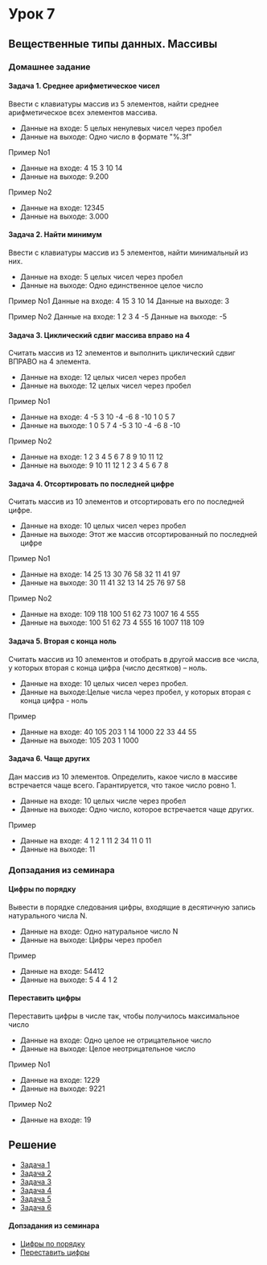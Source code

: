 # Урок 7

## Вещественные типы данных. Массивы

### Домашнее задание

#### Задача 1. Среднее арифметическое чисел

Ввести с клавиатуры массив из 5 элементов, найти среднее арифметическое всех элементов массива.

- Данные на входе: 5 целых ненулевых чисел через пробел
- Данные на выходе: Одно число в формате "%.3f"

Пример No1
- Данные на входе: 4 15 3 10 14
- Данные на выходе: 9.200

Пример No2
- Данные на входе: 12345
- Данные на выходе: 3.000

#### Задача 2. Найти минимум

Ввести с клавиатуры массив из 5 элементов, найти минимальный из них.

- Данные на входе: 5 целых чисел через пробел
- Данные на выходе: Одно единственное целое число

Пример No1
Данные на входе: 4 15 3 10 14
Данные на выходе: 3

Пример No2
Данные на входе: 1 2 3 4 -5
Данные на выходе: -5

#### Задача 3. Циклический сдвиг массива вправо на 4

Считать массив из 12 элементов и выполнить циклический сдвиг ВПРАВО на 4 элемента.

- Данные на входе: 12 целых чисел через пробел
- Данные на выходе: 12 целых чисел через пробел

Пример No1
- Данные на входе: 4 -5 3 10 -4 -6 8 -10 1 0 5 7
- Данные на выходе: 1 0 5 7 4 -5 3 10 -4 -6 8 -10

Пример No2
- Данные на входе:  1   2   3   4  5  6  7  8  9  10  11  12
- Данные на выходе: 9  10  11  12  1  2  3  4  5   6   7   8

#### Задача 4. Отсортировать по последней цифре

Считать массив из 10 элементов и отсортировать его по последней цифре.

- Данные на входе: 10 целых чисел через пробел
- Данные на выходе: Этот же массив отсортированный по последней цифре

Пример No1
- Данные на входе: 14 25 13 30 76 58 32 11 41 97
- Данные на выходе: 30 11 41 32 13 14 25 76 97 58

Пример No2
- Данные на входе: 109 118 100 51 62 73 1007 16 4 555
- Данные на выходе: 100 51 62 73 4 555 16 1007 118 109

#### Задача 5. Вторая с конца ноль

Считать массив из 10 элементов и отобрать в другой массив все числа, у которых вторая с конца цифра (число десятков) – ноль.

- Данные на входе: 10 целых чисел через пробел.
- Данные на выходе:Целые числа через пробел, у которых вторая с конца цифра - ноль

Пример

- Данные на входе: 40 105 203 1 14 1000 22 33 44 55
- Данные на выходе: 105 203 1 1000

#### Задача 6. Чаще других

Дан массив из 10 элементов. Определить, какое число в массиве встречается чаще всего. Гарантируется, что такое число ровно 1.

- Данные на входе: 10 целых числе через пробел
- Данные на выходе: Одно число, которое встречается чаще других.

Пример

- Данные на входе: 4 1 2 1 11 2 34 11 0 11
- Данные на выходе: 11

### Допзадания из семинара

#### Цифры по порядку
Вывести в порядке следования цифры, входящие в десятичную запись натурального числа N.

- Данные на входе: Одно натуральное число N
- Данные на выходе: Цифры через пробел

Пример

- Данные на входе: 54412
- Данные на выходе: 5 4 4 1 2

#### Переставить цифры

Переставить цифры в числе так, чтобы получилось максимальное число

- Данные на входе: Одно целое не отрицательное число
- Данные на выходе: Целое неотрицательное число

Пример No1
- Данные на входе: 1229
- Данные на выходе: 9221

Пример No2
- Данные на входе: 19

## Решение

- [Задача 1](https://github.com/allseenn/c/blob/master/07.Tasks/01.c)
- [Задача 2](https://github.com/allseenn/c/blob/master/07.Tasks/02.c)
- [Задача 3](https://github.com/allseenn/c/blob/master/07.Tasks/03.c)
- [Задача 4](https://github.com/allseenn/c/blob/master/07.Tasks/04.c)
- [Задача 5](https://github.com/allseenn/c/blob/master/07.Tasks/05.c)
- [Задача 6](https://github.com/allseenn/c/blob/master/07.Tasks/06.c)

#### Допзадания из семинара

- [Цифры по порядку](https://github.com/allseenn/c/blob/master/07.Tasks/order.c)
- [Переставить цифры](https://github.com/allseenn/c/blob/master/07.Tasks/sort.c)
